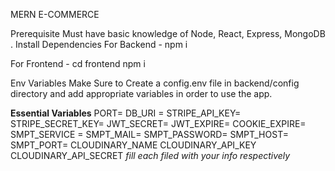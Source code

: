 MERN E-COMMERCE 


Prerequisite
Must have basic knowledge of Node, React, Express, MongoDB .
Install Dependencies
For Backend - npm i

For Frontend - cd frontend npm i

Env Variables
Make Sure to Create a config.env file in backend/config directory and add appropriate variables in order to use the app.

**Essential Variables**
PORT=
DB_URI =
STRIPE_API_KEY=
STRIPE_SECRET_KEY=
JWT_SECRET=
JWT_EXPIRE=
COOKIE_EXPIRE=
SMPT_SERVICE =
SMPT_MAIL=
SMPT_PASSWORD=
SMPT_HOST=
SMPT_PORT=
CLOUDINARY_NAME
CLOUDINARY_API_KEY
CLOUDINARY_API_SECRET
*fill each filed with your info respectively*

